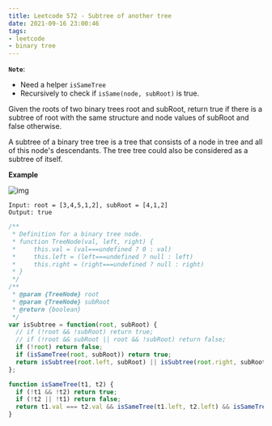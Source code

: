 ```yaml
---
title: Leetcode 572 - Subtree of another tree
date: 2021-09-16 23:00:46
tags:
- leetcode
- binary tree
---
```

**`Note`**:
- Need a helper `isSameTree`
- Recursively to check if `isSame(node, subRoot)` is true.

Given the roots of two binary trees root and subRoot, return true if there is a subtree of root with the same structure and node values of subRoot and false otherwise.

A subtree of a binary tree tree is a tree that consists of a node in tree and all of this node's descendants. The tree tree could also be considered as a subtree of itself.

**Example**

![img](https://assets.leetcode.com/uploads/2021/04/28/subtree1-tree.jpg)
```
Input: root = [3,4,5,1,2], subRoot = [4,1,2]
Output: true
```

```javascript
/**
 * Definition for a binary tree node.
 * function TreeNode(val, left, right) {
 *     this.val = (val===undefined ? 0 : val)
 *     this.left = (left===undefined ? null : left)
 *     this.right = (right===undefined ? null : right)
 * }
 */
/**
 * @param {TreeNode} root
 * @param {TreeNode} subRoot
 * @return {boolean}
 */
var isSubtree = function(root, subRoot) {
  // if (!root && !subRoot) return true;
  // if (!root && subRoot || root && !subRoot) return false;
  if (!root) return false;
  if (isSameTree(root, subRoot)) return true;
  return isSubtree(root.left, subRoot) || isSubtree(root.right, subRoot);
}; 

function isSameTree(t1, t2) {
  if (!t1 && !t2) return true;
  if (!t2 || !t1) return false;
  return t1.val === t2.val && isSameTree(t1.left, t2.left) && isSameTree(t1.right, t2.right);
}
```